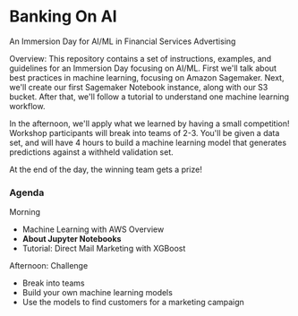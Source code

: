 # Banking On AI
An Immersion Day for AI/ML in Financial Services Advertising

Overview: This repository contains a set of instructions, examples, and guidelines for an Immersion Day focusing on AI/ML. First we'll talk about best practices in machine learning, focusing on Amazon Sagemaker. Next, we'll create our first Sagemaker Notebook instance, along with our S3 bucket. After that, we'll follow a tutorial to understand one machine learning workflow. 

In the afternoon, we'll apply what we learned by having a small competition! Workshop participants will break into teams of 2-3. You'll be given a data set, and will have 4 hours to build a machine learning model that generates predictions against a withheld validation set. 

At the end of the day, the winning team gets a prize!

### Agenda

Morning
- Machine Learning with AWS Overview
- **About Jupyter Notebooks**
- Tutorial: Direct Mail Marketing with XGBoost

Afternoon: Challenge
- Break into teams
- Build your own machine learning models
- Use the models to find customers for a marketing campaign
